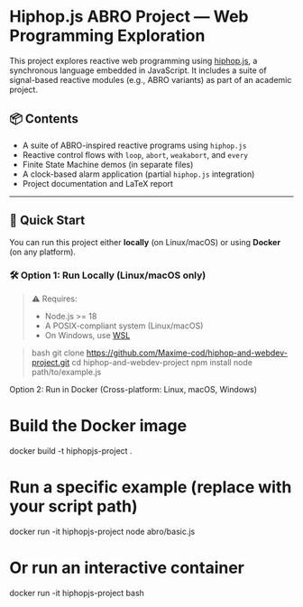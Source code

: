 # Hiphop.js ABRO Project — Web Programming Exploration

This project explores reactive web programming using [hiphop.js](http://hop.inria.fr/home/hiphop/), a synchronous language embedded in JavaScript. It includes a suite of signal-based reactive modules (e.g., ABRO variants) as part of an academic project.

## 📦 Contents

- A suite of ABRO-inspired reactive programs using `hiphop.js`
- Reactive control flows with `loop`, `abort`, `weakabort`, and `every`
- Finite State Machine demos (in separate files)
- A clock-based alarm application (partial `hiphop.js` integration)
- Project documentation and LaTeX report

---

## 🚀 Quick Start

You can run this project either **locally** (on Linux/macOS) or using **Docker** (on any platform).

### 🛠 Option 1: Run Locally (Linux/macOS only)

> ⚠️ Requires:
> - Node.js >= 18
> - A POSIX-compliant system (Linux/macOS)  
> - On Windows, use [WSL](https://learn.microsoft.com/en-us/windows/wsl/)

>bash
git clone https://github.com/Maxime-cod/hiphop-and-webdev-project.git
cd hiphop-and-webdev-project
npm install
node path/to/example.js

Option 2: Run in Docker (Cross-platform: Linux, macOS, Windows)
# Build the Docker image
docker build -t hiphopjs-project .

# Run a specific example (replace with your script path)
docker run -it hiphopjs-project node abro/basic.js

# Or run an interactive container
docker run -it hiphopjs-project bash
